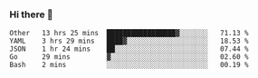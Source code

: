 ### Hi there 👋

<!--
**yeya24/yeya24** is a ✨ _special_ ✨ repository because its `README.md` (this file) appears on your GitHub profile.

Here are some ideas to get you started:

- 🔭 I’m currently working on ...
- 🌱 I’m currently learning ...
- 👯 I’m looking to collaborate on ...
- 🤔 I’m looking for help with ...
- 💬 Ask me about ...
- 📫 How to reach me: ...
- 😄 Pronouns: ...
- ⚡ Fun fact: ...
-->

<!--START_SECTION:waka-->
```text
Other   13 hrs 25 mins  █████████████████▓░░░░░░░   71.13 % 
YAML    3 hrs 29 mins   ████▓░░░░░░░░░░░░░░░░░░░░   18.53 % 
JSON    1 hr 24 mins    ██░░░░░░░░░░░░░░░░░░░░░░░   07.44 % 
Go      29 mins         ▓░░░░░░░░░░░░░░░░░░░░░░░░   02.60 % 
Bash    2 mins          ░░░░░░░░░░░░░░░░░░░░░░░░░   00.19 % 
```
<!--END_SECTION:waka-->
